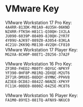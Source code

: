 # VMware Key

VMware Workstation 17 Pro Key: <br>
```4A4RR-813DK-M81A9-4U35H-06KND```<br>
```NZ4RR-FTK5H-H81C1-Q30QH-1V2LA```<br>
```JU090-6039P-08409-8J0QH-2YR7F```<br>
```4Y09U-AJK97-089Z0-A3054-83KLA```<br>
```4C21U-2KK9Q-M8130-4V2QH-CF810```<br>
VMware Workstation 17 Player Key: <br>
```MG2XA-8CH0P-08ET1-Z0256-37A2F```<br>

VMware Workstation 16 Pro Key: <br>
```ZF3R0-FHED2-M80TY-8QYGC-NPKYF```<br>
```YF390-0HF8P-M81RQ-2DXQE-M2UT6```<br>
```ZF71R-DMX85-08DQY-8YMNC-PPHV8```<br>
```AZ3E8-DCD8J-0842Z-N6NZE-XPKYF```<br>
```FC11K-00DE0-0800Z-04Z5E-MC8T6```<br>

VMware Workstation 16 Player Key: <br>
```FA1M0-89YE3-081TQ-AFNX9-NKUC0```<br>
